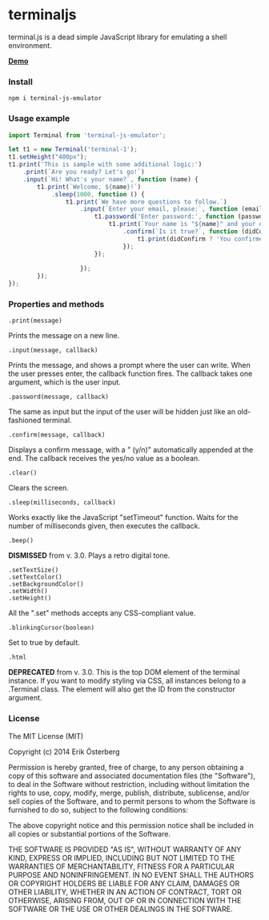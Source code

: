 terminaljs
==========

terminal.js is a dead simple JavaScript library for emulating a shell environment.

**[Demo](https://www.workshop200.com/terminaljs/)**

### Install

`npm i terminal-js-emulator`


### Usage example

```javascript
import Terminal from 'terminal-js-emulator';

let t1 = new Terminal('terminal-1');
t1.setHeight("400px");
t1.print('This is sample with some additional logic:')
    .print(`Are you ready? Let's go!`)
    .input(`Hi! What's your name?`, function (name) {
        t1.print(`Welcome, ${name}!`)
            .sleep(1000, function () {
                t1.print(`We have more questions to follow.`)
                    .input(`Enter your email, please:`, function (email) {
                        t1.password('Enter password:', function (password) {
                            t1.print(`Your name is "${name}" and your email is "${email}" and you have entered password "${password}".`)
                                .confirm(`Is it true?`, function (didConfirm) {
                                    t1.print(didConfirm ? 'You confirmed!' : 'You declined!')
                                });
                        });
                        
                    });
        });
});
```

### Properties and methods

    .print(message)
Prints the message on a new line.

    .input(message, callback)
Prints the message, and shows a prompt where the user can write. When the user presses enter, the callback function fires. The callback takes one argument, which is the user input.

    .password(message, callback)
The same as input but the input of the user will be hidden just like an old-fashioned terminal.

    .confirm(message, callback)
Displays a confirm message, with a " (y/n)" automatically appended at the end. The callback receives the yes/no value as a boolean.

    .clear()
Clears the screen.

    .sleep(milliseconds, callback)
Works exactly like the JavaScript "setTimeout" function. Waits for the number of milliseconds given, then executes the callback.

    .beep()
**DISMISSED** from v. 3.0. Plays a retro digital tone.

    .setTextSize()
    .setTextColor()
    .setBackgroundColor()
    .setWidth()
    .setHeight()
All the ".set" methods accepts any CSS-compliant value.

    .blinkingCursor(boolean)
Set to true by default.

    .html
**DEPRECATED** from v. 3.0. This is the top DOM element of the terminal instance. If you want to modify styling via CSS, all instances belong to a .Terminal class. The element will also get the ID from the constructor argument.

### License

The MIT License (MIT)

Copyright (c) 2014 Erik Österberg

Permission is hereby granted, free of charge, to any person obtaining a copy
of this software and associated documentation files (the "Software"), to deal
in the Software without restriction, including without limitation the rights
to use, copy, modify, merge, publish, distribute, sublicense, and/or sell
copies of the Software, and to permit persons to whom the Software is
furnished to do so, subject to the following conditions:

The above copyright notice and this permission notice shall be included in all
copies or substantial portions of the Software.

THE SOFTWARE IS PROVIDED "AS IS", WITHOUT WARRANTY OF ANY KIND, EXPRESS OR
IMPLIED, INCLUDING BUT NOT LIMITED TO THE WARRANTIES OF MERCHANTABILITY,
FITNESS FOR A PARTICULAR PURPOSE AND NONINFRINGEMENT. IN NO EVENT SHALL THE
AUTHORS OR COPYRIGHT HOLDERS BE LIABLE FOR ANY CLAIM, DAMAGES OR OTHER
LIABILITY, WHETHER IN AN ACTION OF CONTRACT, TORT OR OTHERWISE, ARISING FROM,
OUT OF OR IN CONNECTION WITH THE SOFTWARE OR THE USE OR OTHER DEALINGS IN THE
SOFTWARE.